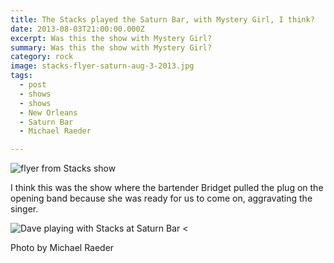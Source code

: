 ```yaml
---
title: The Stacks played the Saturn Bar, with Mystery Girl, I think?
date: 2013-08-03T21:00:00.000Z
excerpt: Was this the show with Mystery Girl?
summary: Was this the show with Mystery Girl?
category: rock
image: stacks-flyer-saturn-aug-3-2013.jpg
tags:
  - post 
  - shows
  - shows
  - New Orleans
  - Saturn Bar
  - Michael Raeder

---
```


![flyer from Stacks show](/static/images/stacks-flyer-saturn-aug-3-2013.jpg "flyer from Stacks show")

I think this was the show where the bartender Bridget pulled the plug on the opening band because she was ready for us to come on, aggravating the singer.

![Dave playing with Stacks at Saturn Bar](/static/images/stacks-m-raeder-aug-3-2013.jpg "Dave playing with Stacks at Saturn Bar")
<<figcaption>Photo by Michael Raeder</figcaption>